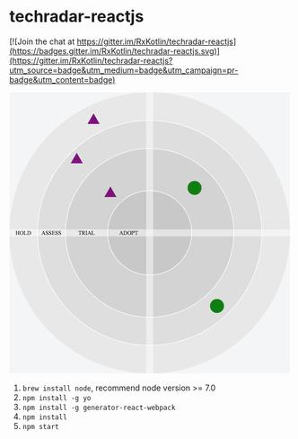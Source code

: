 # techradar-reactjs

[![Join the chat at https://gitter.im/RxKotlin/techradar-reactjs](https://badges.gitter.im/RxKotlin/techradar-reactjs.svg)](https://gitter.im/RxKotlin/techradar-reactjs?utm_source=badge&utm_medium=badge&utm_campaign=pr-badge&utm_content=badge)

![Example](./screenshot/eg1.png)

1. `brew install node`, recommend node version >= 7.0
2. `npm install -g yo`
3. `npm install -g generator-react-webpack`
4. `npm install`
5. `npm start`


